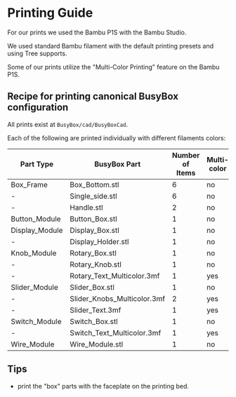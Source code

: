 # Printing Guide

For our prints we used the Bambu P1S with the Bambu Studio.

We used standard Bambu filament with the default printing presets and using Tree supports.

Some of our prints utilize the "Multi-Color Printing" feature on the Bambu P1S.

## Recipe for printing canonical BusyBox configuration

All prints exist at `BusyBox/cad/BusyBoxCad`.


Each of the following are printed individually with different filaments colors:

| Part Type        | BusyBox Part                 | Number of Items | Multi-color |
|------------------|------------------------------|-----------------|-------------|
| Box_Frame        | Box_Bottom.stl               | 6               | no          |
| -                | Single_side.stl              | 6               | no          |
| -                | Handle.stl                   | 2               | no          |
| Button_Module    | Button_Box.stl               | 1               | no          |
| Display_Module   | Display_Box.stl              | 1               | no          |
| -                | Display_Holder.stl           | 1               | no          |
| Knob_Module      | Rotary_Box.stl               | 1               | no          |
| -                | Rotary_Knob.stl              | 1               | no          |
| -                | Rotary_Text_Multicolor.3mf   | 1               | yes         |
| Slider_Module    | Slider_Box.stl               | 1               | no          |
| -                | Slider_Knobs_Multicolor.3mf  | 2               | yes         |
| -                | Slider_Text.3mf              | 1               | yes         |
| Switch_Module    | Switch_Box.stl               | 1               | no          |
| -                | Switch_Text_Multicolor.3mf   | 1               | yes         |
| Wire_Module      | Wire_Module.stl              | 1               | no          |


## Tips

 - print the "box" parts with the faceplate on the printing bed. 